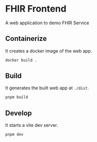 # FHIR Frontend
A web application to demo FHIR Service

## Containerize
It creates a docker image of the web app.

```sh
docker build .
```

## Build
It generates the built web app at `./dist`.

```sh
pnpm build
```

## Develop
It starts a vite dev server.

```sh
pnpm dev
```
